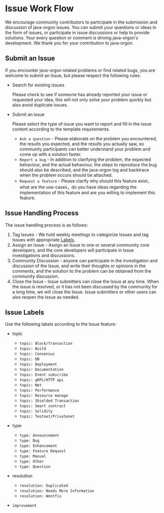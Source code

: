 # Issue Work Flow
We encourage community contributors to participate in the submission and discussion of java-orgon issues. You can submit your questions or ideas in the form of issues, or participate in issue discussions or help to provide solutions. Your every question or comment is driving java-orgon's development. We thank you for your contribution to java-orgon.


## Submit an Issue
If you encounter java-orgon related problems or find related bugs, you are welcome to submit an Issue, but please respect the following rules:

* Search for existing issues

    Please check to see if someone has already reported your issue or requested your idea, this will not only solve your problem quickly but also avoid duplicate issues.

* Submit an issue

    Please select the type of issue you want to report and fill in the issue content according to the template requirements.

    * `Ask a question` - Please elaborate on the problem you encountered, the results you expected, and the results you actually saw, so community participants can better understand your problem and come up with a solution faster.
    * `Report a bug` - In addition to clarifying the problem, the expected behaviour, and the actual behaviour, the steps to reproduce the bug should also be described, and the java-orgon log and backtrace when the problem occurs should be attached.
    * `Request a feature` - Please clarify why should this feature exist，what are the use-cases，do you have ideas regarding the implementation of this feature and are you willing to implement this feature.



## Issue Handling Process
The issue handling process is as follows:

1. Tag Issues - We hold weekly meetings to categorize Issues and tag Issues with appropriate [Labels](#issue-labels).
2. Assign an Issue - Assign an Issue to one or several community core developers, and the core developers will participate in Issue investigations and discussions.
3. Community Discussion - anyone can participate in the investigation and discussion of the Issue, and write their thoughts or opinions in the comments, and the solution to the problem can be obtained from the community discussion.
4. Close the Issue - Issue submitters can close the Issue at any time. When the issue is resolved, or it has not been discussed by the community for a long time, we will close the Issue. Issue submitters or other users can also reopen the Issue as needed.


## Issue Labels
Use the following labels according to the Issue feature:

* topic
    * `topic: Block/Transaction`
    * `topic: Build`
    * `topic: Consensus`
    * `topic: DB`
    * `topic: Deployment`
    * `topic: Documentation`
    * `topic: Event subscribe`
    * `topic: gRPC/HTTP api`
    * `topic: Net`
    * `topic: Performance`
    * `topic: Resource manage`
    * `topic: Shielded Transaction`
    * `topic: Smart contract`
    * `topic: Solidity`
    * `topic: Testnet/Privatenet`
* type
    * `type: Announcement`
    * `type: Bug`
    * `type: Enhancement`
    * `type: Feature Request`
    * `type: Manual`
    * `type: Other`
    * `type: Question`

* resolution
    * `resolution: Duplicated`
    * `resolution: Needs More Information`
    * `resolution: Wontfix`
* `improvement`




